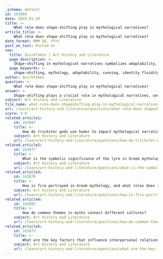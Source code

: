 ```yaml
---
_schema: default
id: 163884
date: 2025-01-28
title: >-
    What role does shape-shifting play in mythological narratives?
article_title: >-
    What role does shape-shifting play in mythological narratives?
date_format: MMM DD, YYYY
post_on_text: Posted on
seo:
  title: QuickTakes | Art History and Literature
  page_description: >-
    Shape-shifting in mythological narratives symbolizes adaptability, cunning, and fluidity of identity, especially among trickster figures, while serving important cultural and narrative functions.
  page_keywords: >-
    shape-shifting, mythology, adaptability, cunning, identity fluidity, trickster gods, cultural significance, narrative function, duality, transformation, divine power, storytelling
author: QuickTakes
question: >-
    What role does shape-shifting play in mythological narratives?
answer: >-
    Shape-shifting plays a crucial role in mythological narratives, serving as a powerful motif that embodies adaptability, cunning, and the fluidity of identity. This ability allows characters, particularly trickster gods, to navigate complex situations, manipulate others, and achieve their goals through deception and transformation.\n\n1. **Symbolism of Adaptability**: Shape-shifting often symbolizes the ability to adapt to changing circumstances. Characters who can change their form can respond to challenges in innovative ways, reflecting the dynamic nature of existence and the necessity of flexibility in overcoming obstacles.\n\n2. **Cunning and Deception**: Trickster gods, such as Hermes in Greek mythology, Loki in Norse mythology, and Maui in Polynesian mythology, frequently utilize shape-shifting as a tool for deception. This characteristic enhances their cunning nature, allowing them to outsmart other gods and mortals. For instance, Hermes uses his shape-shifting abilities to navigate various challenges and deceive others, showcasing his cleverness and resourcefulness.\n\n3. **Fluidity of Identity**: The ability to change form highlights the fluidity of identity in mythological narratives. Characters can embody different personas, which can lead to explorations of themes such as duality, transformation, and the nature of self. This fluidity often challenges rigid social norms and expectations, allowing for a deeper examination of identity and morality.\n\n4. **Cultural Significance**: Shape-shifting also reflects cultural values and beliefs about the nature of reality. In many myths, the ability to transform is associated with divine power and the supernatural, suggesting that the boundaries between the human and the divine are permeable. This can lead to narratives that explore the consequences of such transformations, both positive and negative.\n\n5. **Narrative Function**: In storytelling, shape-shifting can serve various narrative functions, such as creating conflict, facilitating character development, or providing comic relief. The transformations can lead to misunderstandings or humorous situations, enriching the narrative and engaging the audience.\n\nIn summary, shape-shifting is a multifaceted motif in mythology that enhances the complexity of characters, particularly trickster figures. It symbolizes adaptability, cunning, and the fluidity of identity, while also serving important narrative and cultural functions. Through shape-shifting, myths explore profound themes related to identity, morality, and the nature of reality.
subject: Art History and Literature
file_name: what-role-does-shapeshifting-play-in-mythological-narratives.md
url: /learn/art-history-and-literature/questions/what-role-does-shapeshifting-play-in-mythological-narratives
score: 9.0
related_article1:
    id: 163887
    title: >-
        How do trickster gods use humor to impact mythological narratives?
    subject: Art History and Literature
    url: /learn/art-history-and-literature/questions/how-do-trickster-gods-use-humor-to-impact-mythological-narratives
related_article2:
    id: 163877
    title: >-
        What is the symbolic significance of the lyre in Greek mythology?
    subject: Art History and Literature
    url: /learn/art-history-and-literature/questions/what-is-the-symbolic-significance-of-the-lyre-in-greek-mythology
related_article3:
    id: 163878
    title: >-
        How is fire portrayed in Greek mythology, and what roles does it play?
    subject: Art History and Literature
    url: /learn/art-history-and-literature/questions/how-is-fire-portrayed-in-greek-mythology-and-what-roles-does-it-play
related_article4:
    id: 163885
    title: >-
        How do common themes in myths connect different cultures?
    subject: Art History and Literature
    url: /learn/art-history-and-literature/questions/how-do-common-themes-in-myths-connect-different-cultures
related_article5:
    id: 163873
    title: >-
        What are the key factors that influence interpersonal relationships among Greek gods?
    subject: Art History and Literature
    url: /learn/art-history-and-literature/questions/what-are-the-key-factors-that-influence-interpersonal-relationships-among-greek-gods
---
```


&nbsp;